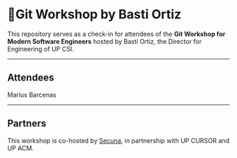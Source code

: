 # 🚀Git Workshop by Basti Ortiz

This repository serves as a check-in for attendees of the **Git Workshop for Modern Software Engineers** hosted by Basti Ortiz, the Director for Engineering of UP CSI.

---

## Attendees

Marius Barcenas

---

## Partners

This workshop is co-hosted by [Secuna](https://secuna.io), in partnership with UP CURSOR and UP ACM.
